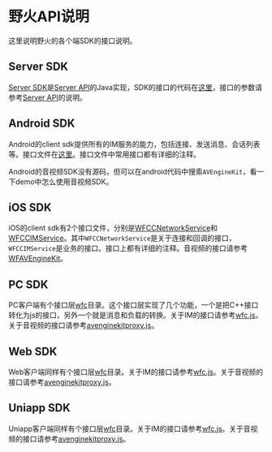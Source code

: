 # 野火API说明
这里说明野火的各个端SDK的接口说明。

## Server SDK
[Server SDK](../server/sdk.md)是[Server API](../server/admin_api)的Java实现，SDK的接口的代码在[这里](https://gitee.com/wfchat/im-server/tree/wildfirechat/sdk/src/main/java/cn/wildfirechat/sdk)，接口的参数请参考[Server API](../server/admin_api)的说明。

## Android SDK
Android的client sdk提供所有的IM服务的能力，包括连接、发送消息、会话列表等。接口文件在[这里](https://gitee.com/wfchat/android-chat/blob/master/client/src/main/java/cn/wildfirechat/remote/ChatManager.java)。接口文件中常用接口都有详细的注释。

Android的音视频SDK没有源码，但可以在android代码中搜索```AVEngineKit```，看一下demo中怎么使用音视频SDK。

## iOS SDK
iOS的client sdk有2个接口文件，分别是[WFCCNetworkService](https://gitee.com/wfchat/ios-chat/blob/master/wfclient/WFChatClient/Client/WFCCNetworkService.h)和[WFCCIMService](https://gitee.com/wfchat/ios-chat/blob/master/wfclient/WFChatClient/Client/WFCCIMService.h)。其中```WFCCNetworkService```是关于连接和回调的接口，```WFCCIMService```是业务的接口。接口上都有详细的注释。音视频的接口请参考[WFAVEngineKit](https://gitee.com/wfchat/ios-chat/blob/master/wfuikit/WFChatUIKit/AVEngine/WFAVEngineKit.xcframework/ios-arm64/WFAVEngineKit.framework/Headers/WFAVEngineKit.h)。

## PC SDK
PC客户端有个接口层[wfc](https://gitee.com/wfchat/vue-pc-chat/tree/master/src/wfc)目录。这个接口层实现了几个功能，一个是把C++接口转化为js的接口，另外一个就是消息和负载的转换。关于IM的接口请参考[wfc.js](https://gitee.com/wfchat/vue-pc-chat/blob/master/src/wfc/client/wfc.js)。关于音视频的接口请参考[avenginekitproxy.js](https://gitee.com/wfchat/vue-pc-chat/blob/master/src/wfc/av/engine/avenginekitproxy.js)。

## Web SDK
Web客户端同样有个接口层[wfc](https://gitee.com/wfchat/vue-chat/tree/master/src/wfc)目录。关于IM的接口请参考[wfc.js](https://gitee.com/wfchat/vue-chat/blob/master/src/wfc/client/wfc.js)。关于音视频的接口请参考[avenginekitproxy.js](https://gitee.com/wfchat/vue-chat/blob/master/src/wfc/av/engine/avenginekitproxy.js)。

## Uniapp SDK
Uniapp客户端同样有个接口层[wfc](https://gitee.com/wfchat/uni-chat/tree/main/wfc)目录。关于IM的接口请参考[wfc.js](https://gitee.com/wfchat/uni-chat/blob/main/wfc/client/wfc.js)。关于音视频的接口请参考[avenginekitproxy.js](https://gitee.com/wfchat/uni-chat/blob/main/wfc/av/engine/avenginekitproxy.js)。

